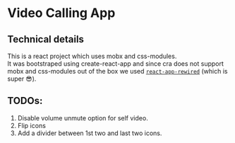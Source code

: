 # Video Calling App

## Technical details

This is a react project which uses mobx and css-modules.  
It was bootstraped using create-react-app and since cra does not support
mobx and css-modules out of the box we used [`react-app-rewired`](https://github.com/timarney/react-app-rewired) (which is super 😎).


## TODOs:

1. Disable volume unmute option for self video.
2. Flip icons
3. Add a divider between 1st two and last two icons.

